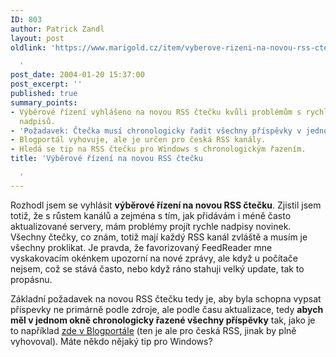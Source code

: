 ```yaml
---
ID: 803
author: Patrick Zandl
layout: post
oldlink: 'https://www.marigold.cz/item/vyberove-rizeni-na-novou-rss-ctecku

  '
post_date: 2004-01-20 15:37:00
post_excerpt: ''
published: true
summary_points:
- Výběrové řízení vyhlášeno na novou RSS čtečku kvůli problémům s rychlým procházením
  nadpisů.
- 'Požadavek: Čtečka musí chronologicky řadit všechny příspěvky v jednom okně.'
- Blogportál vyhovuje, ale je určen pro česká RSS kanály.
- Hledá se tip na RSS čtečku pro Windows s chronologickým řazením.
title: 'Výběrové řízení na novou RSS čtečku

  '
---
```


<p>
Rozhodl jsem se vyhlásit <STRONG>výběrové řízení na novou RSS čtečku</STRONG>. Zjistil jsem totiž, že s růstem kanálů a zejména s tím, jak přidávám i méně často aktualizované servery, mám problémy projít rychle nadpisy novinek. Všechny čtečky, co znám, totiž mají každý RSS kanál zvláště a musím je všechny proklikat. Je pravda, že favorizovaný FeedReader mne vyskakovacím okénkem upozorní na nové zprávy, ale když u počítače nejsem, což se stává často, nebo když ráno stahuji velký update, tak to propásnu. </p>

<p>
Základní požadavek na novou RSS čtečku tedy je, aby byla schopna vypsat příspevky ne primárně podle zdroje, ale podle času aktualizace, tedy <STRONG>abych měl v jednom okně chronologicky řazené všechny příspěvky</STRONG> tak, jako je to například <A href="http://blogportal.hlava.net/index2.php?go=globalrss" target=_blank>zde v Blogportále</A> (ten je ale pro česká RSS, jinak by plně vyhovoval). Máte někdo nějaký tip pro Windows? </p>